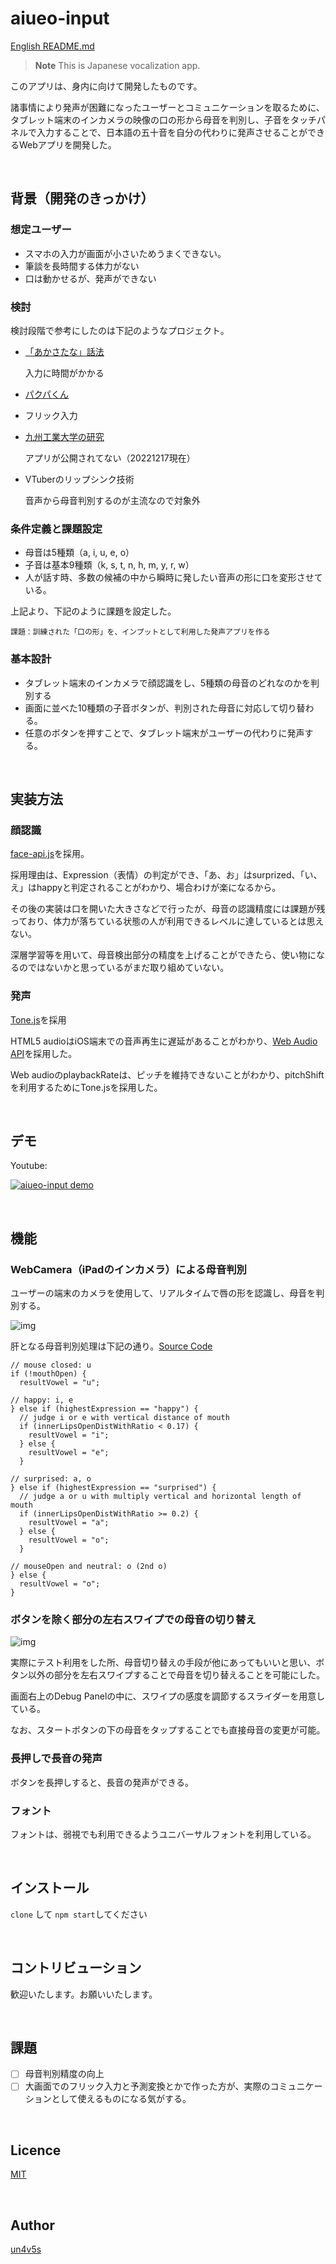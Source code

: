 aiueo-input
====

[English README.md](README_en.md)

> **Note**
> This is Japanese vocalization app.

このアプリは、身内に向けて開発したものです。

諸事情により発声が困難になったユーザーとコミュニケーションを取るために、タブレット端末のインカメラの映像の口の形から母音を判別し、子音をタッチパネルで入力することで、日本語の五十音を自分の代わりに発声させることができるWebアプリを開発した。

<br>

## 背景（開発のきっかけ）

### 想定ユーザー
- スマホの入力が画面が小さいためうまくできない。
- 筆談を長時間する体力がない
- 口は動かせるが、発声ができない

### 検討

検討段階で参考にしたのは下記のようなプロジェクト。

- [「あかさたな」話法](https://www.youtube.com/watch?v=jup-p5GHd1c)
  
  入力に時間がかかる  

- [パクパくん](https://github.com/jphacks/TK_1916)
- フリック入力
- [九州工業大学の研究](https://www.asahi.com/articles/ASM1T00B5M1SUBQU01Y.html)

  アプリが公開されてない（20221217現在）

- VTuberのリップシンク技術

  音声から母音判別するのが主流なので対象外

### 条件定義と課題設定

- 母音は5種類（a, i, u, e, o）
- 子音は基本9種類（k, s, t, n, h, m, y, r, w）
- 人が話す時、多数の候補の中から瞬時に発したい音声の形に口を変形させている。

上記より、下記のように課題を設定した。

```
課題：訓練された「口の形」を、インプットとして利用した発声アプリを作る
```

### 基本設計

- タブレット端末のインカメラで顔認識をし、5種類の母音のどれなのかを判別する
- 画面に並べた10種類の子音ボタンが、判別された母音に対応して切り替わる。
- 任意のボタンを押すことで、タブレット端末がユーザーの代わりに発声する。

<br>

## 実装方法

### 顔認識

[face-api.js](https://github.com/justadudewhohacks/face-api.js)を採用。

採用理由は、Expression（表情）の判定ができ、「あ、お」はsurprized、「い、え」はhappyと判定されることがわかり、場合わけが楽になるから。

その後の実装は口を開いた大きさなどで行ったが、母音の認識精度には課題が残っており、体力が落ちている状態の人が利用できるレベルに達しているとは思えない。

深層学習等を用いて、母音検出部分の精度を上げることができたら、使い物になるのではないかと思っているがまだ取り組めていない。

### 発声

[Tone.js](https://github.com/Tonejs/Tone.js)を採用

HTML5 audioはiOS端末での音声再生に遅延があることがわかり、[Web Audio API](https://developer.mozilla.org/en-US/docs/Web/API/Web_Audio_API)を採用した。

Web audioのplaybackRateは、ピッチを維持できないことがわかり、pitchShiftを利用するためにTone.jsを採用した。

<br>

## デモ

Youtube:

[![aiueo-input demo](https://img.youtube.com/vi/0j6MAr7HJhk/0.jpg)](https://www.youtube.com/watch?v=0j6MAr7HJhk)

<br>

## 機能

### WebCamera（iPadのインカメラ）による母音判別

ユーザーの端末のカメラを使用して、リアルタイムで唇の形を認識し、母音を判別する。

![img](https://i.gyazo.com/77b2a14169f4490ac782ccae7d6ab60a.gif)

肝となる母音判別処理は下記の通り。[Source Code](https://github.com/un4v5s/aiueo-input/blob/main/public/js/script.js#L146)
```
// mouse closed: u
if (!mouthOpen) {
  resultVowel = "u";

// happy: i, e
} else if (highestExpression == "happy") {
  // judge i or e with vertical distance of mouth
  if (innerLipsOpenDistWithRatio < 0.17) {
    resultVowel = "i";
  } else {
    resultVowel = "e";
  }

// surprised: a, o
} else if (highestExpression == "surprised") {
  // judge a or u with multiply vertical and horizontal length of mouth
  if (innerLipsOpenDistWithRatio >= 0.2) {
    resultVowel = "a";
  } else {
    resultVowel = "o";
  }

// mouseOpen and neutral: o (2nd o)
} else {
  resultVowel = "o";
}
```

### ボタンを除く部分の左右スワイプでの母音の切り替え

![img](https://i.gyazo.com/e36f09592f58f7a7dfca1834544fd012.gif)

実際にテスト利用をした所、母音切り替えの手段が他にあってもいいと思い、ボタン以外の部分を左右スワイプすることで母音を切り替えることを可能にした。

画面右上のDebug Panelの中に、スワイプの感度を調節するスライダーを用意している。

なお、スタートボタンの下の母音をタップすることでも直接母音の変更が可能。

### 長押しで長音の発声

ボタンを長押しすると、長音の発声ができる。

### フォント

フォントは、弱視でも利用できるようユニバーサルフォントを利用している。

<br>

## インストール

`clone` して `npm start`してください

<br>

## コントリビューション

歓迎いたします。お願いいたします。

<br>

## 課題

- [ ] 母音判別精度の向上
- [ ] 大画面でのフリック入力と予測変換とかで作った方が、実際のコミュニケーションとして使えるものになる気がする。

<br>

## Licence

[MIT](https://github.com/tcnksm/tool/blob/master/LICENCE)

<br>

## Author

[un4v5s](https://github.com/un4v5s)
